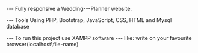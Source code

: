 --- Fully responsive a Wedding---Planner website. 

--- Tools Using PHP, Bootstrap, JavaScript, CSS, HTML and Mysql database

--- To run this project use XAMPP software
--- like: write on your favourite browser(localhost\file-name)
